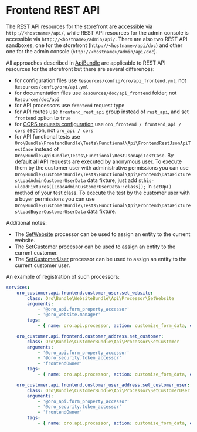 # Frontend REST API

The REST API resources for the storefront are accessible via `http://<hostname>/api/`,
while REST API resources for the admin console is accessible via `http://<hostname>/admin/api/`.
There are also two REST API sandboxes, one for the storefront (`http://<hostname>/api/doc`) and other one
for the admin console (`http://<hostname>/admin/api/doc`).

All approaches described in [ApiBundle](../../../../../../../platform/src/Oro/Bundle/ApiBundle/README.md) are applicable
to REST API resources for the storefront but there are several differences:

- for configuration files use `Resources/config/oro/api_frontend.yml`, not `Resources/config/oro/api.yml`
- for documentation files use `Resources/doc/api_frontend` folder, not `Resources/doc/api`
- for API processors use `frontend` request type
- for API routes use `frontend_rest_api` group instead of `rest_api`, and set `frontend` option to `true`
- for [CORS requests configuration](../../../../../../../platform/src/Oro/Bundle/ApiBundle/Resources/doc/cors.md)
  use `oro_frontend / frontend_api / cors` section, not `oro_api / cors`
- for API functional tests use `Oro\Bundle\FrontendBundle\Tests\Functional\Api\FrontendRestJsonApiTestCase` instead of
  `Oro\Bundle\ApiBundle\Tests\Functional\RestJsonApiTestCase`. By default all API requests are executed by
  anonymous user. To execute them by the customer user with administrative permissions you can use
  `Oro\Bundle\CustomerBundle\Tests\Functional\Api\Frontend\DataFixtures\LoadAdminCustomerUserData` data fixture,
  just add `$this->loadFixtures([LoadAdminCustomerUserData::class]);` in `setUp()` method of your test class.
  To execute the test by the customer user with a buyer permissions you can use
  `Oro\Bundle\CustomerBundle\Tests\Functional\Api\Frontend\DataFixtures\LoadBuyerCustomerUserData` data fixture.

Additional notes:

- The [SetWebsite](../../../WebsiteBundle/Api/Processor/SetWebsite.php) processor can be used to assign an entity
  to the current website.
- The [SetCustomer](../../../CustomerBundle/Api/Processor/SetCustomer.php) processor can be used to assign an entity
  to the current customer.
- The [SetCustomerUser](../../../CustomerBundle/Api/Processor/SetCustomerUser.php) processor can be used
  to assign an entity to the current customer user.

An example of registration of such processors:

```yaml
services:
    oro_customer.api.frontend.customer_user.set_website:
        class: Oro\Bundle\WebsiteBundle\Api\Processor\SetWebsite
        arguments:
            - '@oro_api.form_property_accessor'
            - '@oro_website.manager'
        tags:
            - { name: oro.api.processor, action: customize_form_data, event: pre_validate, parentAction: create, class: Oro\Bundle\CustomerBundle\Entity\CustomerUser, requestType: frontend, priority: 20 }

    oro_customer.api.frontend.customer_address.set_customer:
        class: Oro\Bundle\CustomerBundle\Api\Processor\SetCustomer
        arguments:
            - '@oro_api.form_property_accessor'
            - '@oro_security.token_accessor'
            - 'frontendOwner'
        tags:
            - { name: oro.api.processor, action: customize_form_data, event: pre_validate, parentAction: create, class: Oro\Bundle\CustomerBundle\Entity\CustomerAddress, requestType: frontend, priority: 10 }

    oro_customer.api.frontend.customer_user_address.set_customer_user:
        class: Oro\Bundle\CustomerBundle\Api\Processor\SetCustomerUser
        arguments:
            - '@oro_api.form_property_accessor'
            - '@oro_security.token_accessor'
            - 'frontendOwner'
        tags:
            - { name: oro.api.processor, action: customize_form_data, event: pre_validate, parentAction: create, class: Oro\Bundle\CustomerBundle\Entity\CustomerUserAddress, requestType: frontend, priority: 10 }
```
